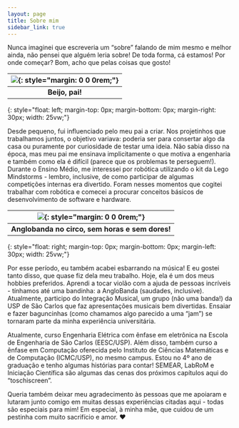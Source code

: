 ```yaml
---
layout: page
title: Sobre mim
sidebar_link: true
---
```


<p class="message">
  Nunca imaginei que escreveria um “sobre” falando de mim mesmo e melhor ainda, não pensei que alguém leria sobre! De toda forma, cá estamos! Por onde começar? Bom, acho que pelas coisas que gosto!
</p>

|![](/assets/images/about/pai.jpeg){: style="margin: 0 0 0rem;"}|
|:--:|
|<b> Beijo, pai! </b>|
{: style="float: left; margin-top: 0px; margin-bottom: 0px; margin-right: 30px; width: 25vw;"}

Desde pequeno, fui influenciado pelo meu pai a criar. Nos projetinhos que trabalhamos juntos, o objetivo variava: poderia ser para consertar algo da casa ou puramente por curiosidade de testar uma ideia. Não sabia disso na época, mas meu pai me ensinava implicitamente o que motiva a engenharia e também como ela é difícil (parece que os problemas te perseguem!). Durante o Ensino Médio, me interessei por robótica utilizando o kit da Lego Mindstorms - lembro, inclusive, de como participar de algumas competições internas era divertido. Foram nesses momentos que cogitei trabalhar com robótica e comecei a procurar conceitos básicos de desenvolvimento de software e hardware.


|![](/assets/images/about/anglobanda.jpg){: style="margin: 0 0 0rem;"}|
|:--:|
|<b> Anglobanda no circo, sem horas e sem dores! </b>|
{: style="float: right; margin-top: 0px; margin-bottom: 0px; margin-left: 30px; width: 25vw;"}

Por esse período, eu também acabei esbarrando na música! E eu gostei tanto disso, que quase fiz dela meu trabalho. Hoje, ela é um dos meus hobbies preferidos. Aprendi a tocar violão com a ajuda de pessoas incríveis - tínhamos até uma bandinha: a AngloBanda (saudades, inclusive). Atualmente, participo do Integração Musical, um grupo (não uma banda!) da USP de São Carlos que faz apresentações musicais bem divertidas. Ensaiar e fazer baguncinhas (como chamamos algo parecido a uma “jam”) se tornaram parte da minha experiência universitária.

Atualmente, curso Engenharia Elétrica com ênfase em eletrônica na Escola de Engenharia de São Carlos (EESC/USP). Além disso, também curso a ênfase em Computação oferecida pelo Instituto de Ciências Matemáticas e de Computação (ICMC/USP), no mesmo campus. Estou no 4º ano de graduação e tenho algumas histórias para contar! SEMEAR, LabRoM e Iniciação Científica são algumas das cenas dos próximos capítulos aqui do “toschiscreen”. 

Queria também deixar meu agradecimento às pessoas que me apoiaram e lutaram junto comigo em muitas dessas experiências citadas aqui - todas são especiais para mim! Em especial, à minha mãe, que cuidou de um pestinha com muito sacrifício e amor. &hearts;